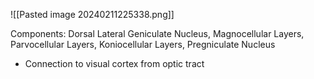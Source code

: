 
![[Pasted image 20240211225338.png]]

Components: Dorsal Lateral Geniculate Nucleus, Magnocellular Layers, Parvocellular Layers, Koniocellular Layers, Pregniculate Nucleus

- Connection to visual cortex from optic tract
